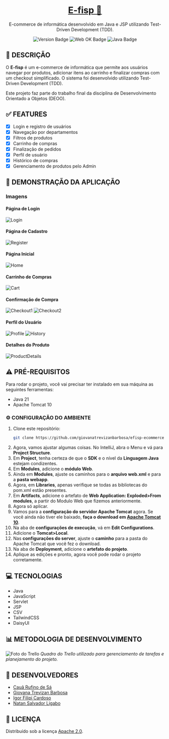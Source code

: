 <h1 align="center">
    <a href="#">E-fisp 🛒</a>
</h1>

<div align="center">
   <p>E-commerce de informática desenvolvido em Java e JSP utilizando Test-Driven Development (TDD).</p>

   ![Version Badge](https://img.shields.io/badge/version-1.0-blue)
   ![Web OK Badge](https://img.shields.io/badge/web-OK-brightgreen)
   ![Java Badge](https://img.shields.io/badge/Language-Java-red)
</div>

## 🚀 DESCRIÇÃO

O **E-fisp** é um e-commerce de informática que permite aos usuários navegar por produtos, adicionar itens ao carrinho e finalizar compras com um checkout simplificado. O sistema foi desenvolvido utilizando Test-Driven Development (TDD).

Este projeto faz parte do trabalho final da disciplina de Desenvolvimento Orientado a Objetos (DEOO).

## ✅ FEATURES

- [x] Login e registro de usuários
- [x] Navegação por departamentos
- [x] Filtros de produtos
- [x] Carrinho de compras
- [x] Finalização de pedidos
- [x] Perfil de usuário
- [x] Histórico de compras
- [x] Gerenciamento de produtos pelo Admin

## 🎦 DEMONSTRAÇÃO DA APLICAÇÃO

### Imagens

#### Página de Login
![Login](https://github.com/user-attachments/assets/75f0e635-1dad-42a1-9b4c-c27ecc79f999)

#### Página de Cadastro
![Register](https://github.com/user-attachments/assets/fb2b7443-12fa-4398-a499-1eecf2ba59c7)

#### Página Inicial
![Home](https://github.com/user-attachments/assets/ed330958-527c-40b7-a802-4bfd32b69f81)

#### Carrinho de Compras
![Cart](https://i.imgur.com/jC9pVQM.png)

#### Confirmação de Compra
![Checkout1](https://i.imgur.com/jpc4o8f.png)
![Checkout2](https://i.imgur.com/qBpvRAP.png)

#### Perfil do Usuário
![Profile](https://i.imgur.com/xndhXPs.png)
![History](https://i.imgur.com/OEaFREw.png)

#### Detalhes do Produto
![ProductDetails](https://github.com/user-attachments/assets/c6fea241-ecd2-4596-8ccb-96c829c98bc4)

## ⚠️ PRÉ-REQUISITOS

Para rodar o projeto, você vai precisar ter instalado em sua máquina as seguintes ferramentas:

- Java 21
- Apache Tomcat 10

### ⚙️ CONFIGURAÇÃO DO AMBIENTE

1. Clone este repositório:
   ```bash
   git clone https://github.com/giovanatrevizanbarbosa/efisp-ecommerce.git

2. Agora, vamos ajustar algumas coisas. No IntelliJ, abra o Menu e vá para **Project Structure**.
3. Em **Project**, tenha certeza de que o **SDK** e o nível da **Linguagem Java** estejam condizentes.
4. Em **Modules**, adicione o **módulo Web**.
5. Ainda em **Modules**, ajuste os caminhos para o **arquivo web.xml** e para a **pasta webapp**.
6. Agora, em **Libraries**, apenas verifique se todas as bibliotecas do pom.xml estão presentes.
7. Em **Artifacts**, adicione o artefato de **Web Application: Exploded>From modules**, a partir do Modulo Web que fizemos anteriormente.
8. Agora só aplicar.
9. Vamos para a **configuração do servidor Apache Tomcat** agora. Se você ainda não tiver ele baixado, **faça o download em [Apache Tomcat 10](https://tomcat.apache.org/download-10.cgi)**.
10. Na aba de **configurações de execução**, vá em **Edit Configurations**.
11. Adicione o **Tomcat>Local**.
12. Nas **configurações do server**, ajuste o **caminho** para a pasta do Apache Tomcat que você fez o download.
13. Na aba de **Deployment**, adicione o **artefato do projeto**.
14. Aplique as edições e pronto, agora você pode rodar o projeto corretamente.

## 💻 TECNOLOGIAS

- Java
- JavaScript
- Servlet
- JSP
- CSV
- TailwindCSS
- DaisyUI

## 📊 METODOLOGIA DE DESENVOLVIMENTO

![Foto do Trello](https://i.imgur.com/7RDTuLR.png)
*Quadro do Trello utilizado para gerenciamento de tarefas e planejamento do projeto.*

## 👥 DESENVOLVEDORES

- [Cauã Rufino de Sá](https://github.com/CauaDeSa)
- [Giovana Trevizan Barbosa](https://github.com/giovanatrevizanbarbosa)
- [Igor Filipi Cardoso](https://github.com/IgorFilipiCardoso)
- [Natan Salvador Ligabo](https://github.com/natansalvadorligabo)

## 🔑 LICENÇA

Distribuído sob a licença [Apache 2.0](https://github.com/giovanatrevizanbarbosa/efisp-ecommerce/blob/master/LICENSE).

